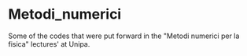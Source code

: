 # Metodi_numerici
Some of the codes that were put forward in the "Metodi numerici per la fisica" lectures' at Unipa.
